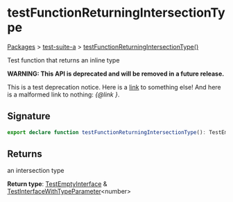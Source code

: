 # testFunctionReturningIntersectionType

[Packages](/) > [test-suite-a](/test-suite-a/) > [testFunctionReturningIntersectionType()](/test-suite-a/testfunctionreturningintersectiontype-function)

Test function that returns an inline type

**WARNING: This API is deprecated and will be removed in a future release.**

This is a test deprecation notice. Here is a [link](/test-suite-a/testfunctionreturninguniontype-function) to something else! And here is a malformed link to nothing: _{@link }_.

<h2 id="testfunctionreturningintersectiontype-signature">Signature</h2>

```typescript
export declare function testFunctionReturningIntersectionType(): TestEmptyInterface & TestInterfaceWithTypeParameter<number>;
```

<h2 id="testfunctionreturningintersectiontype-returns">Returns</h2>

an intersection type

**Return type**: [TestEmptyInterface](/test-suite-a/testemptyinterface-interface/) & [TestInterfaceWithTypeParameter](/test-suite-a/testinterfacewithtypeparameter-interface/)\<number>
